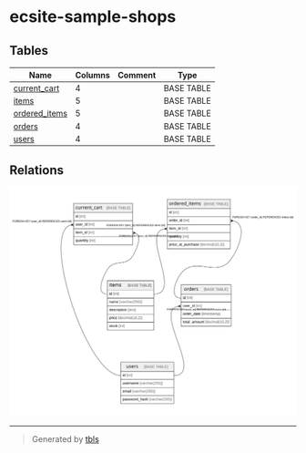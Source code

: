 # ecsite-sample-shops

## Tables

| Name | Columns | Comment | Type |
| ---- | ------- | ------- | ---- |
| [current_cart](current_cart.md) | 4 |  | BASE TABLE |
| [items](items.md) | 5 |  | BASE TABLE |
| [ordered_items](ordered_items.md) | 5 |  | BASE TABLE |
| [orders](orders.md) | 4 |  | BASE TABLE |
| [users](users.md) | 4 |  | BASE TABLE |

## Relations

![er](schema.svg)

---

> Generated by [tbls](https://github.com/k1LoW/tbls)
